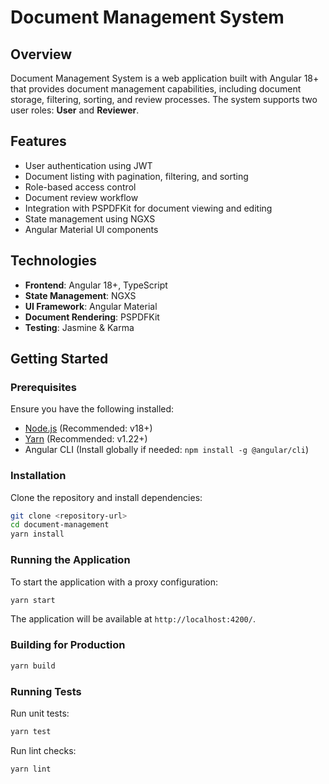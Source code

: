 # Document Management System

## Overview
Document Management System is a web application built with Angular 18+ that provides document management capabilities, including document storage, filtering, sorting, and review processes. The system supports two user roles: **User** and **Reviewer**.

## Features
- User authentication using JWT
- Document listing with pagination, filtering, and sorting
- Role-based access control
- Document review workflow
- Integration with PSPDFKit for document viewing and editing
- State management using NGXS
- Angular Material UI components

## Technologies
- **Frontend**: Angular 18+, TypeScript
- **State Management**: NGXS
- **UI Framework**: Angular Material
- **Document Rendering**: PSPDFKit
- **Testing**: Jasmine & Karma

## Getting Started

### Prerequisites
Ensure you have the following installed:
- [Node.js](https://nodejs.org/) (Recommended: v18+)
- [Yarn](https://yarnpkg.com/) (Recommended: v1.22+)
- Angular CLI (Install globally if needed: `npm install -g @angular/cli`)

### Installation
Clone the repository and install dependencies:
```sh
git clone <repository-url>
cd document-management
yarn install
```

### Running the Application
To start the application with a proxy configuration:
```sh
yarn start
```
The application will be available at `http://localhost:4200/`.

### Building for Production
```sh
yarn build
```

### Running Tests
Run unit tests:
```sh
yarn test
```
Run lint checks:
```sh
yarn lint
```
